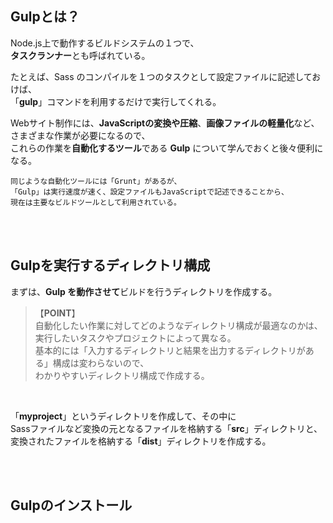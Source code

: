 
## Gulpとは？
Node.js上で動作するビルドシステムの１つで、  
**タスクランナー**とも呼ばれている。

たとえば、Sass のコンパイルを１つのタスクとして設定ファイルに記述しておけば、  
「**gulp**」コマンドを利用するだけで実行してくれる。  

Webサイト制作には、**JavaScriptの変換や圧縮**、**画像ファイルの軽量化**など、さまざまな作業が必要になるので、  
これらの作業を**自動化するツール**である **Gulp** について学んでおくと後々便利になる。  

    同じような自動化ツールには「Grunt」があるが、  
    「Gulp」は実行速度が速く、設定ファイルもJavaScriptで記述できることから、  
    現在は主要なビルドツールとして利用されている。  

<br>
<br>

## Gulpを実行するディレクトリ構成
まずは、**Gulp を動作させて**ビルドを行うディレクトリを作成する。  

>  【**POINT**】  
> 自動化したい作業に対してどのようなディレクトリ構成が最適なのかは、  
> 実行したいタスクやプロジェクトによって異なる。  
> 基本的には「入力するディレクトリと結果を出力するディレクトリがある」構成は変わらないので、  
> わかりやすいディレクトリ構成で作成する。  

<br>

「**myproject**」というディレクトリを作成して、その中に  
Sassファイルなど変換の元となるファイルを格納する「**src**」ディレクトリと、  
変換されたファイルを格納する「**dist**」ディレクトリを作成する。  

<br>
<br>

## Gulpのインストール


